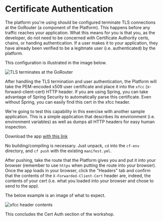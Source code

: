 # Certificate Authentication

The platform you're using should be configured terminate TLS connections at the GoRouter (a component of the Platform). This happens before any traffic reaches your application. What this means for you is that you, as the developer, do not need to be concerned with Certificate Authority certs, chains, or handing authentication. If a user makes it to your application, they have already been verified to be a legitmate user (i.e. authenticated) by the platform.

This configuration is illustrated in the image below.

![TLS terminates at the GoRouter](/docs/img/tls-pass-through.png)

After handling the TLS termination and user authentication, the Platform will take the PEM-encoded x509 user certificate and place it into the `xfcc` (x-forward-client-cert) HTTP header. If you are using Spring, you can take advantage of Spring Security to automatically parse this certificate. Even without Spring, you can easily find this cert in the xfcc header.

We're going to test this capability in this exercise with another sample application. This is a simple application that describes its envirionment (i.e. environment variables) as well as dumps all HTTP headers for easy human inspection.

Download the app [with this link](/docs/pkg/cf-env.tgz)

No building/compiling is necessary. Just unpack, `cd` into the `cf-env` directory, and `cf push` with the existing `manifest.yml`.

After pushing, take the route that the Platform gives you and put it into your browser (remember to use `https` when putting the route into your browser). Once the app loads in your browser, click the "Headers" tab and confirm that the contents of the `X-Forwarded-Client-Cert` header are, indeed, the contents of your cert (i.e. what you loaded into your browser and chose to send to the app).

The below example is an image of what to expect.

![xfcc header contents](/docs/img/xfcc-contents.png)

This concludes the Cert Auth section of the workshop.
